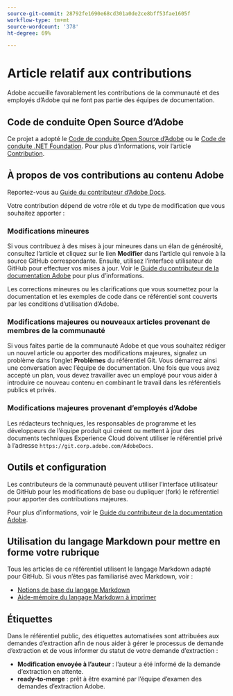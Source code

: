 ```yaml
---
source-git-commit: 28792fe1690e68cd301a0de2ce8bff53fae1605f
workflow-type: tm+mt
source-wordcount: '378'
ht-degree: 69%

---
```

# Article relatif aux contributions

Adobe accueille favorablement les contributions de la communauté et des employés d’Adobe qui ne font pas partie des équipes de documentation.

## Code de conduite Open Source d’Adobe

Ce projet a adopté le [Code de conduite Open Source d’Adobe](code-of-conduct.md) ou le [Code de conduite .NET Foundation](https://dotnetfoundation.org/about/policies/code-of-conduct). Pour plus d’informations, voir l’article [Contribution](contributing.md).

## À propos de vos contributions au contenu Adobe

Reportez-vous au [Guide du contributeur d’Adobe Docs](https://experienceleague.adobe.com/fr/docs/contributor/contributor-guide/introduction).

Votre contribution dépend de votre rôle et du type de modification que vous souhaitez apporter :

### Modifications mineures

Si vous contribuez à des mises à jour mineures dans un élan de générosité, consultez l’article et cliquez sur le lien **Modifier** dans l’article qui renvoie à la source GitHub correspondante. Ensuite, utilisez l’interface utilisateur de GitHub pour effectuer vos mises à jour. Voir le [Guide du contributeur de la documentation Adobe](https://experienceleague.adobe.com/fr/docs/contributor/contributor-guide/introduction) pour plus d’informations.

Les corrections mineures ou les clarifications que vous soumettez pour la documentation et les exemples de code dans ce référentiel sont couverts par les conditions d’utilisation d’Adobe.

### Modifications majeures ou nouveaux articles provenant de membres de la communauté

Si vous faites partie de la communauté Adobe et que vous souhaitez rédiger un nouvel article ou apporter des modifications majeures, signalez un problème dans l’onglet **Problèmes** du référentiel Git. Vous démarrez ainsi une conversation avec l’équipe de documentation. Une fois que vous avez accepté un plan, vous devez travailler avec un employé pour vous aider à introduire ce nouveau contenu en combinant le travail dans les référentiels publics et privés.

<!--
If you submit a pull request with significant changes to documentation and code examples, you'll see a message in the pull request asking you to submit an online contribution license agreement (CLA). We need you to complete the online form before we can review your pull request.
-->

### Modifications majeures provenant d’employés d’Adobe

Les rédacteurs techniques, les responsables de programme et les développeurs de l’équipe produit qui créent ou mettent à jour des documents techniques Experience Cloud doivent utiliser le référentiel privé à l’adresse `https://git.corp.adobe.com/AdobeDocs`.


<!--Employees from other parts of the Adobe world should use the public repo for minor updates.-->

## Outils et configuration

Les contributeurs de la communauté peuvent utiliser l’interface utilisateur de GitHub pour les modifications de base ou dupliquer (fork) le référentiel pour apporter des contributions majeures.

Pour plus d’informations, voir le [Guide du contributeur de la documentation Adobe](https://experienceleague.adobe.com/fr/docs/contributor/contributor-guide/introduction).

## Utilisation du langage Markdown pour mettre en forme votre rubrique

Tous les articles de ce référentiel utilisent le langage Markdown adapté pour GitHub. Si vous n’êtes pas familiarisé avec Markdown, voir :

* [Notions de base du langage Markdown](https://docs.github.com/en/get-started/writing-on-github/getting-started-with-writing-and-formatting-on-github)
* [Aide-mémoire du langage Markdown à imprimer](https://docs.github.com/en)

## Étiquettes

Dans le référentiel public, des étiquettes automatisées sont attribuées aux demandes d’extraction afin de nous aider à gérer le processus de demande d’extraction et de vous informer du statut de votre demande d’extraction :

* **Modification envoyée à l’auteur** : l’auteur a été informé de la demande d’extraction en attente.
* **ready-to-merge** : prêt à être examiné par l’équipe d’examen des demandes d’extraction Adobe.
